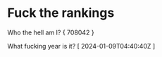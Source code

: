 # Fuck the rankings

Who the hell am I?
{ 708042 }

What fucking year is it?
[ 2024-01-09T04:40:40Z ]
